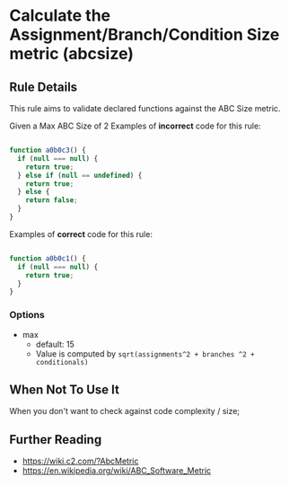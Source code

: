 # Calculate the Assignment/Branch/Condition Size metric (abcsize)

## Rule Details

This rule aims to validate declared functions against the ABC Size metric.

Given a Max ABC Size of 2
Examples of **incorrect** code for this rule:

```js

function a0b0c3() {
  if (null === null) {
    return true;
  } else if (null == undefined) {
    return true;
  } else {
    return false;
  }
}

```

Examples of **correct** code for this rule:

```js

function a0b0c1() {
  if (null === null) {
    return true;
  }
}

```

### Options

 - max
    - default: 15 
    - Value is computed by `sqrt(assignments^2 + branches ^2 + conditionals)`


## When Not To Use It

When you don't want to check against code complexity / size;

## Further Reading

 - https://wiki.c2.com/?AbcMetric
 - https://en.wikipedia.org/wiki/ABC_Software_Metric

